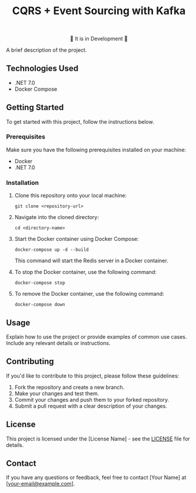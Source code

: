 # <div align="center"> CQRS + Event Sourcing with Kafka </div>

</br>

<div align="center">

<p>🚧 It is in Development 🚧</p>

</div>

A brief description of the project.

## Technologies Used

- .NET 7.0
- Docker Compose

## Getting Started

To get started with this project, follow the instructions below.

### Prerequisites

Make sure you have the following prerequisites installed on your machine:

- Docker
- .NET 7.0

### Installation

1. Clone this repository onto your local machine:

   ```shell
   git clone <repository-url>
   ```

2. Navigate into the cloned directory:

   ```shell
   cd <directory-name>
   ```

3. Start the Docker container using Docker Compose:

   ```shell
   docker-compose up -d --build
   ```

   This command will start the Redis server in a Docker container.

4. To stop the Docker container, use the following command:

   ```shell
   docker-compose stop
   ```

5. To remove the Docker container, use the following command:

   ```shell
   docker-compose down
   ```

## Usage

Explain how to use the project or provide examples of common use cases. Include any relevant details or instructions.

## Contributing

If you'd like to contribute to this project, please follow these guidelines:

1. Fork the repository and create a new branch.
2. Make your changes and test them.
3. Commit your changes and push them to your forked repository.
4. Submit a pull request with a clear description of your changes.

## License

This project is licensed under the [License Name] - see the [LICENSE](LICENSE) file for details.

## Contact

If you have any questions or feedback, feel free to contact [Your Name] at [your-email@example.com].
